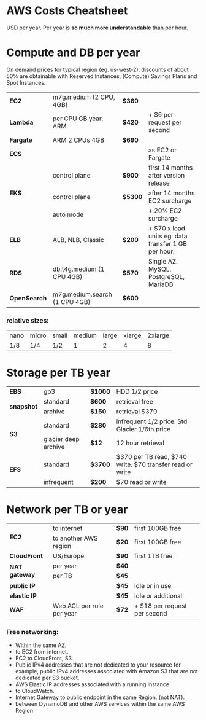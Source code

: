 # AWS Costs Cheatsheet

USD per year.
Per year is **so much more understandable** than per hour.

# Compute and DB per year
On demand prices for typical region (eg. us-west-2), discounts of about 50% are obtainable with Reserved Instances, (Compute) Savings Plans and Spot Instances.

<table>
<tr><td><b> EC2 </b></td><td>m7g.medium (2 CPU, 4GB)</td><td><b> $360 </b></td><td></td></tr>
<tr><td><b> Lambda </b></td><td>per CPU GB year.  ARM</td><td><b> $420 </b></td><td>+ $6 per request per second</td></tr>
<tr><td><b> Fargate </b></td><td>ARM 2 CPUs 4GB</td><td><b> $690 </b></td><td></td></tr>
<tr><td><b> ECS </b></td><td></td><td><b>  </b></td><td>as EC2 or Fargate</td></tr>
<tr><td rowspan="3"><b> EKS <!--- rowspan="3" ---> </b></td><td>control plane</td><td><b> $900 </b></td><td>first 14 months after version release</td></tr>
<tr><td>control plane</td><td><b> $5300 </b></td><td>after 14 months EC2 surcharge</td></tr>
<tr><td>auto mode</td><td><b> </b></td><td>+ 20% EC2 surcharge</td></tr>
<tr><td><b> ELB </b></td><td>ALB, NLB, Classic</td><td><b> $200 </b></td><td>+ $70 x load units eg. data transfer 1 GB per hour.</td></tr>
<tr><td><b> RDS </b></td><td>db.t4g.medium (1 CPU 4GB)</td><td><b> $570 </b></td><td>Single AZ. MySQL, PostgreSQL, MariaDB</td></tr>
<tr><td><b> OpenSearch </b></td><td>m7g.medium.search (1 CPU 4GB)</td><td><b> $600 </b></td><td></td></tr>
</table>

### relative sizes:
<table>
<tr><td>nano</td><td>micro</td><td>small</td><td>medium</td><td>large</td><td>xlarge</td><td>2xlarge</td></tr>
<tr><td>1/8</td><td>1/4</td><td>1/2</td><td>1</td><td>2</td><td>4</td><td>8</td></tr>
</table>

# Storage per TB year
<table>
<tr><td><b> EBS </b></td><td>gp3</td><td><b> $1000 </b></td><td>HDD 1/2 price</td></tr>
<tr><td rowspan="2"><b> snapshot <!--- rowspan="2" ---></b></td><td>standard</td><td><b> $600</b></td><td>retrieval free</td></tr>
<tr><td>archive</td><td><b>  $150 </b></td><td>retrieval $370</td></tr>
<tr><td rowspan="2"><b> S3 <!--- rowspan="2" ---></b></td><td>standard</td><td><b> $280  </b></td><td>infrequent 1/2 price.  Std Glacier 1/6th price</td></tr>
<tr><td>glacier deep archive</td><td><b> $12 </b></td><td>12 hour retrieval</td></tr>
<tr><td rowspan="2"><b> EFS <!--- rowspan="2" ---> </b></td><td>standard</td><td><b> $3700  </b></td><td>$370 per TB read, $740 write.  $70 transfer read or write</td></tr>
<tr><td>infrequent</td><td><b>  $200 </b></td><td>$70 read or write</td></tr>
</table>

# Network per TB or year
<table>
<tr><td rowspan="2"><b> EC2 <!--- rowspan="2" ---></b></td><td>to internet</td><td><b> $90 </b></td><td>first 100GB free</td></tr>
<tr><td>to another AWS region</td><td><b> $20 </b></td><td>first 100GB free</td></tr>
<tr><td><b> CloudFront </b></td><td>US/Europe</td><td><b> $90 </b></td><td>first 1TB free</td></tr>
<tr><td rowspan="2"><b> NAT gateway <!--- rowspan="2" ---></b></td><td>per year</td><td><b> $40 </b></td><td></td></tr>
<tr><td>per TB</td><td><b> $45 </b></td><td></td></tr>
<tr><td><b> public IP </b></td><td></td><td><b> $45 </b></td><td>idle or in use</td></tr>
<tr><td><b> elastic IP </b></td><td></td><td><b> $45 </b></td><td>idle or additional</td></tr>
<tr><td><b> WAF  </b></td><td>Web ACL per rule per year</td><td><b> $72 </b></td><td>+ $18 per request per second</td></tr>
</table>


### Free networking:
* Within the same AZ.
* to EC2 from internet.
* EC2 to CloudFront, S3.
* Public IPv4 addresses that are not dedicated to your resource for example, public IPv4 addresses associated with Amazon S3 that are not dedicated per S3 bucket.
* AWS Elastic IP addresses associated with a running instance
* to CloudWatch.
* Internet Gateway to public endpoint in the same Region. (not NAT).
* between DynamoDB and other AWS services within the same AWS Region

